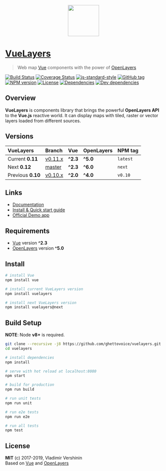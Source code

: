<p align="center">
  <a href="https://vuelayers.github.io/" target="_blank" title="VueLayers Homepage">
    <img width="100" src="https://vuelayers.github.io/_media/logo.svg"><br />
  </a>
</p>

# [VueLayers](https://vuelayers.github.io/)
> Web map [Vue](https://vuejs.org/ "Vue Homepage") components with the power of [OpenLayers](https://openlayers.org/ "OpenLayers Homepage")

[![Build Status](https://travis-ci.org/ghettovoice/vuelayers.svg?branch=master)](https://travis-ci.org/ghettovoice/vuelayers)
[![Coverage Status](https://coveralls.io/repos/github/ghettovoice/vuelayers/badge.svg?branch=master)](https://coveralls.io/github/ghettovoice/vuelayers?branch=master)
[![js-standard-style](https://img.shields.io/badge/code%20style-standard-brightgreen.svg)](http://standardjs.com)
[![GitHub tag](https://img.shields.io/github/tag/ghettovoice/vuelayers.svg)](https://github.com/ghettovoice/vuelayers/releases)
[![NPM version](https://img.shields.io/npm/v/vuelayers.svg)](https://www.npmjs.com/package/vuelayers)
[![License](https://img.shields.io/github/license/ghettovoice/vuelayers.svg)](https://github.com/ghettovoice/vuelayers/blob/master/LICENSE)
[![Dependencies](https://img.shields.io/david/ghettovoice/vuelayers.svg)](https://david-dm.org/ghettovoice/vuelayers)
[![Dev dependencies](https://img.shields.io/david/dev/ghettovoice/vuelayers.svg)](https://david-dm.org/ghettovoice/vuelayers?type=dev)

## Overview

**VueLayers** is components library that brings the powerful **OpenLayers API** to the **Vue.js** reactive world. 
It can display maps with tiled, raster or vector layers loaded from different sources.

## Versions

| VueLayers         | Branch                                                           | Vue      | OpenLayers | NPM tag   |
|:------------------|:-----------------------------------------------------------------|:---------|:-----------|:----------|
| Current **0.11**  | [v0.11.x](https://github.com/ghettovoice/vuelayers/tree/v0.11.x) | **^2.3** | **^5.0**   | `latest`  |
| Next **0.12**     | [master](https://github.com/ghettovoice/vuelayers/tree/master)   | **^2.3** | **^6.0**   | `next`    |
| Previous **0.10** | [v0.10.x](https://github.com/ghettovoice/vuelayers/tree/v0.10.x) | **^2.0** | **^4.0**   | `v0.10`   |

## Links

- [Documentation](https://vuelayers.github.io/)
- [Install & Quick start guide](https://vuelayers.github.io/#/quickstart)
- [Official Demo app](https://vuelayers.github.io/#/demo)

## Requirements

- [Vue](https://vuejs.org/) version **^2.3**
- [OpenLayers](https://openlayers.org/) version **^5.0**

## Install

```bash
# install Vue
npm install vue

# install current VueLayers version 
npm install vuelayers

# install next VueLayers version
npm install vuelayers@next
```

## Build Setup

**NOTE**: Node **v8+** is required.

``` bash
git clone --recursive -j8 https://github.com/ghettovoice/vuelayers.git
cd vuelayers

# install dependencies
npm install

# serve with hot reload at localhost:8080
npm start

# build for production
npm run build

# run unit tests
npm run unit

# run e2e tests
npm run e2e

# run all tests
npm test
```

## License

**MIT** (c) 2017-2019, Vladimir Vershinin  
Based on [Vue](https://vuejs.org/) and [OpenLayers](https://openlayers.org/)
